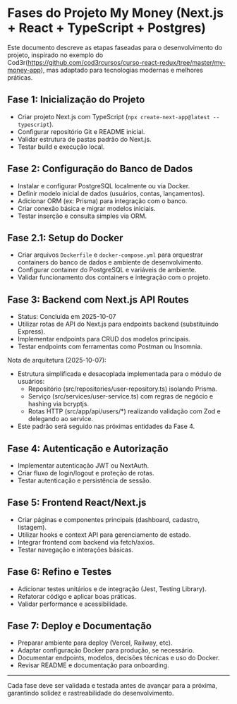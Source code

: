 # Fases do Projeto My Money (Next.js + React + TypeScript + Postgres)

Este documento descreve as etapas faseadas para o desenvolvimento do projeto, inspirado no exemplo do Cod3r(https://github.com/cod3rcursos/curso-react-redux/tree/master/my-money-app), mas adaptado para tecnologias modernas e melhores práticas.

## Fase 1: Inicialização do Projeto
- Criar projeto Next.js com TypeScript (`npx create-next-app@latest --typescript`).
- Configurar repositório Git e README inicial.
- Validar estrutura de pastas padrão do Next.js.
- Testar build e execução local.


## Fase 2: Configuração do Banco de Dados
- Instalar e configurar PostgreSQL localmente ou via Docker.
- Definir modelo inicial de dados (usuários, contas, lançamentos).
- Adicionar ORM (ex: Prisma) para integração com o banco.
- Criar conexão básica e migrar modelos iniciais.
- Testar inserção e consulta simples via ORM.

## Fase 2.1: Setup do Docker
- Criar arquivos `Dockerfile` e `docker-compose.yml` para orquestrar containers do banco de dados e ambiente de desenvolvimento.
- Configurar container do PostgreSQL e variáveis de ambiente.
- Validar funcionamento dos containers e integração com o projeto.

## Fase 3: Backend com Next.js API Routes
- Status: Concluída em 2025-10-07
- Utilizar rotas de API do Next.js para endpoints backend (substituindo Express).
- Implementar endpoints para CRUD dos modelos principais.
- Testar endpoints com ferramentas como Postman ou Insomnia.

Nota de arquitetura (2025-10-07):
- Estrutura simplificada e desacoplada implementada para o módulo de usuários:
  - Repositório (src/repositories/user-repository.ts) isolando Prisma.
  - Serviço (src/services/user-service.ts) com regras de negócio e hashing via bcryptjs.
  - Rotas HTTP (src/app/api/users/*) realizando validação com Zod e delegando ao service.
- Este padrão será seguido nas próximas entidades da Fase 4.

## Fase 4: Autenticação e Autorização
- Implementar autenticação JWT ou NextAuth.
- Criar fluxo de login/logout e proteção de rotas.
- Testar autenticação e persistência de sessão.

## Fase 5: Frontend React/Next.js
- Criar páginas e componentes principais (dashboard, cadastro, listagem).
- Utilizar hooks e context API para gerenciamento de estado.
- Integrar frontend com backend via fetch/axios.
- Testar navegação e interações básicas.

## Fase 6: Refino e Testes
- Adicionar testes unitários e de integração (Jest, Testing Library).
- Refatorar código e aplicar boas práticas.
- Validar performance e acessibilidade.


## Fase 7: Deploy e Documentação
- Preparar ambiente para deploy (Vercel, Railway, etc).
- Adaptar configuração Docker para produção, se necessário.
- Documentar endpoints, modelos, decisões técnicas e uso do Docker.
- Revisar README e documentação para onboarding.

---

Cada fase deve ser validada e testada antes de avançar para a próxima, garantindo solidez e rastreabilidade do desenvolvimento.
